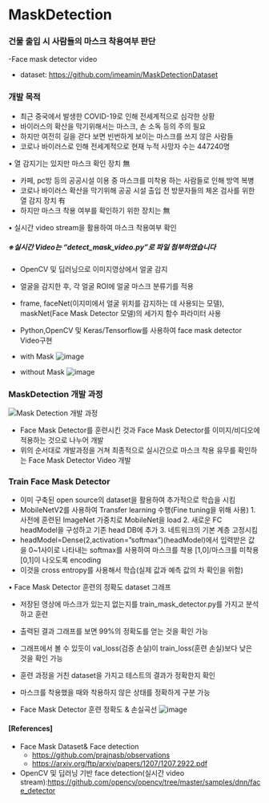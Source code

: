 # MaskDetection

### 건물 출입 시 사람들의 마스크 착용여부 판단
-Face mask detector video
- dataset: https://github.com/imeamin/MaskDetectionDataset


### 개발 목적
- 최근 중국에서 발생한 COVID-19로 인해 전세계적으로 심각한 상황
- 바이러스의 확산을 막기위해서는 마스크, 손 소독 등의 주의 필요
- 하지만 여전히 길을 걷다 보면 빈번하게 보이는 마스크를 쓰지 않은 사람들
- 코로나 바이러스로 인해 전세계적으로 현재 누적 사망자 수는 447240명

•	열 감지기는 있지만 마스크 확인 장치 無
-	카페, pc방 등의 공공시설 이용 중 마스크를 미착용 하는 사람들로 인해 방역 복병
-	코로나 바이러스 확산을 막기위해 공공 시설 출입 전 방문자들의 체온 검사를 위한 열 감지 장치 有
-	하지만 마스크 착용 여부를 확인하기 위한 장치는 無  


• 실시간 video stream을 활용하여 마스크 착용여부 확인
##### ※실시간 Video는 “detect_mask_video.py”로 파일 첨부하였습니다

-	OpenCV 및 딥러닝으로 이미지영상에서 얼굴 감지
-	얼굴을 감지한 후, 각 얼굴 ROI에 얼굴 마스크 분류기를 적용
-	frame, faceNet(이지미에서 얼굴 위치를 감지하는 데 사용되는 모델), maskNet(Face Mask Detector 모델)의 세가지 함수 파라미터 사용 
-	Python,OpenCV 및 Keras/Tensorflow를 사용하여 face mask detector Video구현

- with Mask
![image](https://user-images.githubusercontent.com/42646583/114133076-6cf6c380-9940-11eb-8a45-4b2d8ed2eefd.png)

- without Mask
![image](https://user-images.githubusercontent.com/42646583/114133486-1b026d80-9941-11eb-83e1-d6734ed2b650.png)




### MaskDetection 개발 과정
![Mask Detection 개발 과정](https://user-images.githubusercontent.com/42646583/114132285-07ee9e00-993f-11eb-888e-8c0409718134.JPG)

-  Face Mask Detector를 훈련시킨 것과 Face Mask Detector를 이미지/비디오에 적용하는 것으로 나누어 개발
- 위의 순서대로 개발과정을 거쳐 최종적으로 실시간으로 마스크 착용 유무를 확인하는 Face Mask Detector Video 개발

### Train Face Mask Detector
- 이미 구축된 open source의 dataset을 활용하여 추가적으로 학습을 시킴
- MobileNetV2를 사용하여 Transfer learning 수행(Fine tuning을 위해 사용)
            1. 사전에 훈련된 ImageNet 가중치로 MobileNet을 load
            2. 새로운 FC headModel을 구성하고 기존 head DB에 추가
            3. 네트워크의 기본 계층 고정시킴
- headModel=Dense(2,activation=”softmax”)(headModel)에서 입력받은 값을 0~1사이로 나타내는 softmax를 사용하여 마스크를 착용 [1,0]/마스크를 미착용 [0,1]이 나오도록   encoding 
- 이것을 cross entropy를 사용해서 학습(실제 값과 예측 값의 차 확인을 위함)  


• Face Mask Detector 훈련의 정확도 dataset 그래프 
- 저장된 영상에 마스크가 있는지 없는지를 train_mask_detector.py를 가지고 분석하고 훈련
- 출력된 결과 그래프를 보면 99%의 정확도를 얻는 것을 확인 가능
- 그래프에서 볼 수 있듯이 val_loss(검증 손실)이 train_loss(훈련 손실)보다 낮은 것을 확인 가능
- 훈련 과정을 거친 dataset을 가지고 테스트의 결과가 정확한지 확인
- 마스크를 착용했을 때와 착용하지 않은 상태를 정확하게 구분 가능

- Face Mask Detector 훈련 정확도 & 손실곡선
![image](https://user-images.githubusercontent.com/42646583/114133222-adeed800-9940-11eb-8aec-d86f2845d98e.png)


#### [References]
- Face Mask Dataset& Face detection
   - https://github.com/prajnasb/observations
   - https://arxiv.org/ftp/arxiv/papers/1207/1207.2922.pdf
- OpenCV 및 딥러닝 기반 face detection(실시간 video stream):https://github.com/opencv/opencv/tree/master/samples/dnn/face_detector



